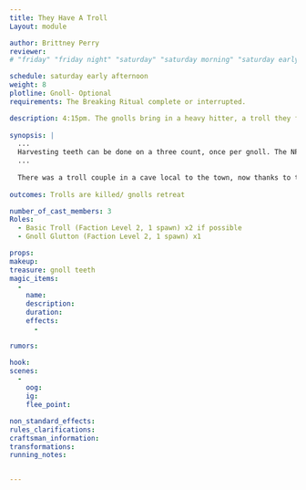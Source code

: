 ```yaml
---
title: They Have A Troll
Layout: module

author: Brittney Perry
reviewer: 
# "friday" "friday night" "saturday" "saturday morning" "saturday early afternoon" "saturday early evening" "saturday night" "reaction" "tavern setup" "townsfolk" "randoms"

schedule: saturday early afternoon
weight: 8 
plotline: Gnoll- Optional 
requirements: The Breaking Ritual complete or interrupted.

description: 4:15pm. The gnolls bring in a heavy hitter, a troll they found in a cave, and release it into the hall. GMG is still nowhere to be found.
 
synopsis: |
  ...
  Harvesting teeth can be done on a three count, once per gnoll. The NPC will give one tooth per spawn. If the NPC doesn't have any teeth to give out, they can say 'Failed, Broken.'
  ...    
  
  There was a troll couple in a cave local to the town, now thanks to the gnolls, they're here in the hall. Driven before the gnolls like an angry bull, they drive the trolls into the hall and shut the doors behind them. They will watch the trolls wreak havoc through the door, and will run when it dies and/or if they draw attention to themselves.  
   
outcomes: Trolls are killed/ gnolls retreat 

number_of_cast_members: 3
Roles: 
  - Basic Troll (Faction Level 2, 1 spawn) x2 if possible
  - Gnoll Glutton (Faction Level 2, 1 spawn) x1

props: 
makeup: 
treasure: gnoll teeth
magic_items:
  - 
    name: 
    description:  
    duration: 
    effects: 
      - 

rumors: 

hook: 
scenes: 
  - 
    oog: 
    ig: 
    flee_point: 

non_standard_effects: 
rules_clarifications: 
craftsman_information: 
transformations: 
running_notes: 


---
```

